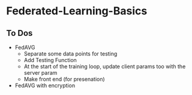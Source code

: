 # Federated-Learning-Basics
## To Dos
- FedAVG
    - Separate some data points for testing
    - Add Testing Function
    - At the start of the training loop, update client params too with the server param
    - Make front end (for presenation)
- FedAVG with encryption
